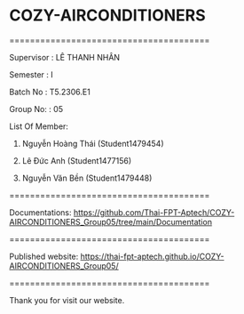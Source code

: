 <h1>COZY-AIRCONDITIONERS</h1>

=======================================

Supervisor : LÊ THANH NHÂN

Semester : I

Batch No : T5.2306.E1

Group No: : 05

List Of Member:

  1. Nguyễn Hoàng Thái (Student1479454)

  2. Lê Đức Anh (Student1477156)

  3. Nguyễn Văn Bền (Student1479448)

=======================================

Documentations: https://github.com/Thai-FPT-Aptech/COZY-AIRCONDITIONERS_Group05/tree/main/Documentation


=======================================

Published website: https://thai-fpt-aptech.github.io/COZY-AIRCONDITIONERS_Group05/


=======================================

Thank you for visit our website.
